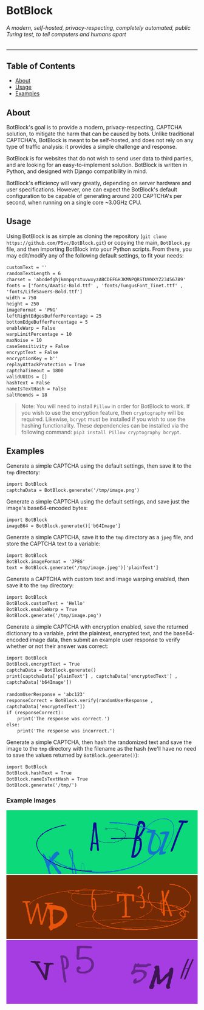 # BotBlock

###### A modern, self-hosted, privacy-respecting, completely automated, public Turing test, to tell computers and humans apart

------------

## Table of Contents

- [About](#about "About")
- [Usage](#usage "Usage")
- [Examples](#examples "Examples")

## About

BotBlock's goal is to provide a modern, privacy-respecting, CAPTCHA solution, to mitigate the harm that can be caused by bots. Unlike traditional CAPTCHA's, BotBlock is meant to be self-hosted, and does not rely on any type of traffic analysis: it provides a simple challenge and response.

BotBlock is for websites that do not wish to send user data to third parties, and are looking for an easy-to-implement solution. BotBlock is written in Python, and designed with Django compatibility in mind.

BotBlock's efficiency will vary greatly, depending on server hardware and user specifications. However, one can expect the BotBlock's default configuration to be capable of generating around 200 CAPTCHA's per second, when running on a single core ~3.0GHz CPU.

## Usage

Using BotBlock is as simple as cloning the repository (`git clone https://github.com/P5vc/BotBlock.git`) or copying the main, `BotBlock.py` file, and then importing BotBlock into your Python scripts. From there, you may edit/modify any of the following default settings, to fit your needs:

```python3
customText = ''
randomTextLength = 6
charset = 'abcdefghjkmnpqrstuvwxyzABCDEFGHJKMNPQRSTUVWXYZ23456789'
fonts = ['fonts/Amatic-Bold.ttf' , 'fonts/TungusFont_Tinet.ttf' , 'fonts/LifeSavers-Bold.ttf']
width = 750
height = 250
imageFormat = 'PNG'
leftRightEdgesBufferPercentage = 25
bottomEdgeBufferPercentage = 5
enableWarp = False
warpLimitPercentage = 10
maxNoise = 10
caseSensitivity = False
encryptText = False
encryptionKey = b''
replayAttackProtection = True
captchaTimeout = 1800
validUUIDs = []
hashText = False
nameIsTextHash = False
saltRounds = 18
```

> Note: You will need to install `Pillow` in order for BotBlock to work. If you wish to use the encryption feature, then `cryptography` will be required. Likewise, `bcrypt` must be installed if you wish to use the hashing functionality. These dependencies can be installed via the following command: `pip3 install Pillow cryptography bcrypt`.

## Examples

Generate a simple CAPTCHA using the default settings, then save it to the `tmp` directory:

```python3
import BotBlock
captchaData = BotBlock.generate('/tmp/image.png')
```

Generate a simple CAPTCHA using the default settings, and save just the image's base64-encoded bytes:

```python3
import BotBlock
imageB64 = BotBlock.generate()['b64Image']
```

Generate a simple CAPTCHA, save it to the `tmp` directory as a `jpeg` file, and store the CAPTCHA text to a variable:

```python3
import BotBlock
BotBlock.imageFormat = 'JPEG'
text = BotBlock.generate('/tmp/image.jpeg')['plainText']
```

Generate a CAPTCHA with custom text and image warping enabled, then save it to the `tmp` directory:

```python3
import BotBlock
BotBlock.customText = 'Hello'
BotBlock.enableWarp = True
BotBlock.generate('/tmp/image.png')
```

Generate a simple CAPTCHA with encryption enabled, save the returned dictionary to a variable, print the plaintext, encrypted text, and the base64-encoded image data, then submit an example user response to verify whether or not their answer was correct:

```python3
import BotBlock
BotBlock.encryptText = True
captchaData = BotBlock.generate()
print(captchaData['plainText'] , captchaData['encryptedText'] , captchaData['b64Image'])

randomUserResponse = 'abc123'
responseCorrect = BotBlock.verify(randomUserResponse , captchaData['encryptedText'])
if (responseCorrect):
	print('The response was correct.')
else:
	print('The response was incorrect.')
```

Generate a simple CAPTCHA, then hash the randomized text and save the image to the `tmp` directory with the filename as the hash (we'll have no need to save the values returned by `BotBlock.generate()`):

```python3
import BotBlock
BotBlock.hashText = True
BotBlock.nameIsTextHash = True
BotBlock.generate('/tmp/')
```

### Example Images

![Sample Captcha #1](/examples/sample1.png "First Sample Captcha Image")
![Sample Captcha #2](/examples/sample2.png "Second Sample Captcha Image")
![Sample Captcha #3](/examples/sample3.png "Third Sample Captcha Image")

